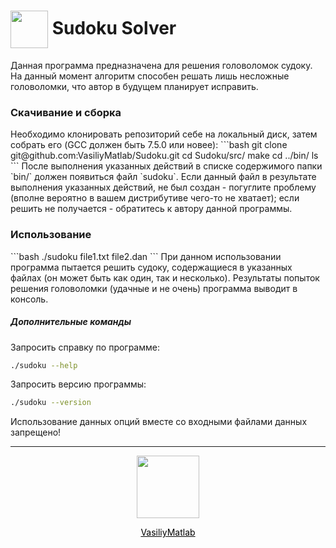 <h1><img src="logo.png" width="60" /> Sudoku Solver</h1>
Данная программа предназначена для решения головоломок судоку. На данный момент алгоритм способен решать лишь несложные головоломки, что автор в будущем планирует исправить.
<h3>Скачивание и сборка</h3>
Необходимо клонировать репозиторий себе на локальный диск, затем собрать его (GCC должен быть 7.5.0 или новее):
```bash
git clone git@github.com:VasiliyMatlab/Sudoku.git
cd Sudoku/src/
make
cd ../bin/
ls
```
После выполнения указанных действий в списке содержимого папки `bin/` должен появиться файл `sudoku`. Если данный файл в результате выполнения указанных действий, не был создан - погуглите проблему (вполне вероятно в вашем дистрибутиве чего-то не хватает); если решить не получается - обратитесь к автору данной программы.
<h3>Использование</h3>
```bash
./sudoku file1.txt file2.dan
```
При данном использовании программа пытается решить судоку, содержащиеся в указанных файлах (он может быть как один, так и несколько). Результаты попыток решения головоломки (удачные и не очень) программа выводит в консоль.
<h5>Дополнительные команды</h5>

Запросить справку по программе:
```bash
./sudoku --help
```
Запросить версию программы:
```bash
./sudoku --version
```
Использование данных опций вместе со входными файлами данных запрещено!
***
<p align="center"><a href="https://github.com/VasiliyMatlab"><img src="profile.jpg" width="100" /></a></p>
<p align="center"><a href="https://github.com/VasiliyMatlab" style="color: #000000">VasiliyMatlab</a></p>

<style>
    h1 img {
        vertical-align: middle;
    }
</style>